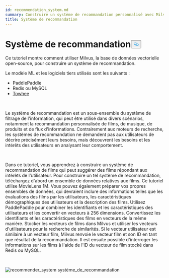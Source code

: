 ```yaml
---
id: recommendation_system.md
summary: Construire un système de recommandation personnalisé avec Milvus.
title: Système de recommandation
---
```

<h1 id="Recommender-System" class="common-anchor-header">Système de recommandation<button data-href="#Recommender-System" class="anchor-icon" translate="no">
      <svg translate="no"
        aria-hidden="true"
        focusable="false"
        height="20"
        version="1.1"
        viewBox="0 0 16 16"
        width="16"
      >
        <path
          fill="#0092E4"
          fill-rule="evenodd"
          d="M4 9h1v1H4c-1.5 0-3-1.69-3-3.5S2.55 3 4 3h4c1.45 0 3 1.69 3 3.5 0 1.41-.91 2.72-2 3.25V8.59c.58-.45 1-1.27 1-2.09C10 5.22 8.98 4 8 4H4c-.98 0-2 1.22-2 2.5S3 9 4 9zm9-3h-1v1h1c1 0 2 1.22 2 2.5S13.98 12 13 12H9c-.98 0-2-1.22-2-2.5 0-.83.42-1.64 1-2.09V6.25c-1.09.53-2 1.84-2 3.25C6 11.31 7.55 13 9 13h4c1.45 0 3-1.69 3-3.5S14.5 6 13 6z"
        ></path>
      </svg>
    </button></h1><p>Ce tutoriel montre comment utiliser Milvus, la base de données vectorielle open-source, pour construire un système de recommandation.</p>
<p>Le modèle ML et les logiciels tiers utilisés sont les suivants :</p>
<ul>
<li>PaddlePaddle</li>
<li>Redis ou MySQL</li>
<li><a href="https://towhee.io/">Towhee</a></li>
</ul>
<p></br></p>
<p>Le système de recommandation est un sous-ensemble du système de filtrage de l'information, qui peut être utilisé dans divers scénarios, notamment la recommandation personnalisée de films, de musique, de produits et de flux d'informations. Contrairement aux moteurs de recherche, les systèmes de recommandation ne demandent pas aux utilisateurs de décrire précisément leurs besoins, mais découvrent les besoins et les intérêts des utilisateurs en analysant leur comportement.</p>
<p></br></p>
<p>Dans ce tutoriel, vous apprendrez à construire un système de recommandation de films qui peut suggérer des films répondant aux intérêts de l'utilisateur. Pour construire un tel système de recommandation, téléchargez d'abord un ensemble de données relatives aux films. Ce tutoriel utilise MovieLens 1M. Vous pouvez également préparer vos propres ensembles de données, qui devraient inclure des informations telles que les évaluations des films par les utilisateurs, les caractéristiques démographiques des utilisateurs et la description des films. Utilisez PaddlePaddle pour combiner les identifiants et les caractéristiques des utilisateurs et les convertir en vecteurs à 256 dimensions. Convertissez les identifiants et les caractéristiques des films en vecteurs de la même manière. Stocker les vecteurs de films dans Milvus et utiliser les vecteurs d'utilisateurs pour la recherche de similarités. Si le vecteur utilisateur est similaire à un vecteur film, Milvus renvoie le vecteur film et son ID en tant que résultat de la recommandation. Il est ensuite possible d'interroger les informations sur les films à l'aide de l'ID du vecteur de film stocké dans Redis ou MySQL.</p>
<p></br></p>
<p>
  
   <span class="img-wrapper"> <img translate="no" src="/docs/v2.4.x/assets/recommendation_system.png" alt="recommender_system" class="doc-image" id="recommender_system" />
   </span> <span class="img-wrapper"> <span>système_de_recommandation</span> </span></p>
